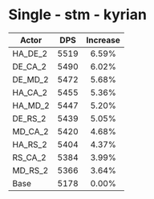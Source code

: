 # Single - stm - kyrian
| Actor | DPS | Increase |
|---|:---:|:---:|
|HA_DE_2|5519|6.59%|
|DE_CA_2|5490|6.02%|
|DE_MD_2|5472|5.68%|
|HA_CA_2|5455|5.36%|
|HA_MD_2|5447|5.20%|
|DE_RS_2|5439|5.05%|
|MD_CA_2|5420|4.68%|
|HA_RS_2|5404|4.37%|
|RS_CA_2|5384|3.99%|
|MD_RS_2|5366|3.64%|
|Base|5178|0.00%|
